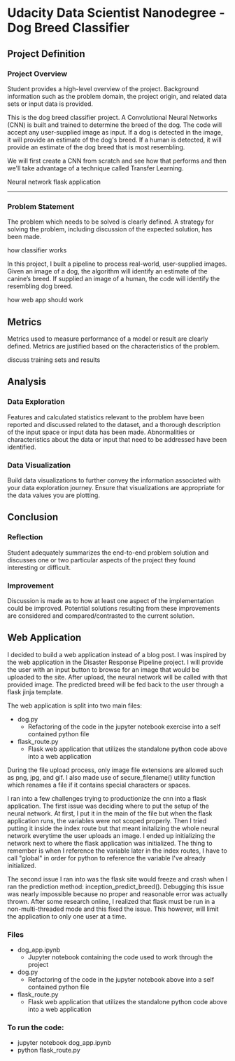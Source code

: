 # Udacity Data Scientist Nanodegree - Dog Breed Classifier

## Project Definition

### Project Overview
Student provides a high-level overview of the project. Background information such as the problem domain, the project origin, and related data sets or input data is provided.


This is the dog breed classifier project. A Convolutional Neural Networks (CNN) is built and trained to determine the breed of the dog. The code will accept any user-supplied image as input. If a dog is detected in the image, it will provide an estimate of the dog's breed. If a human is detected, it will provide an estimate of the dog breed that is most resembling. 

We will first create a CNN from scratch and see how that performs and then we'll take advantage of a technique called Transfer Learning.

Neural network
flask application



--------------------------------------

### Problem Statement
The problem which needs to be solved is clearly defined. A strategy for solving the problem, including discussion of the expected solution, has been made.

how classifier works

In this project, I built a pipeline to process real-world, user-supplied images. Given an image of a dog, the algorithm will identify an estimate of the canine’s breed. If supplied an image of a human, the code will identify the resembling dog breed.

how web app should work

## Metrics
Metrics used to measure performance of a model or result are clearly defined. Metrics are justified based on the characteristics of the problem.

discuss training sets and results

## Analysis

### Data Exploration
Features and calculated statistics relevant to the problem have been reported and discussed related to the dataset, and a thorough description of the input space or input data has been made. Abnormalities or characteristics about the data or input that need to be addressed have been identified.


### Data Visualization
Build data visualizations to further convey the information associated with your data exploration journey. Ensure that visualizations are appropriate for the data values you are plotting.


## Conclusion

### Reflection
Student adequately summarizes the end-to-end problem solution and discusses one or two particular aspects of the project they found interesting or difficult.

### Improvement
Discussion is made as to how at least one aspect of the implementation could be improved. Potential solutions resulting from these improvements are considered and compared/contrasted to the current solution.


## Web Application
I decided to build a web application instead of a blog post. I was inspired by the web application in the Disaster Response Pipeline project. I will provide the user with an input button to browse for an image that would be uploaded to the site. After upload, the neural network will be called with that provided image. The predicted breed will be fed back to the user through a flask jinja template.

The web application is split into two main files:
* dog.py
    * Refactoring of the code in the jupyter notebook exercise into a self contained python file
* flask_route.py
    * Flask web application that utilizes the standalone python code above into a web application

During the file upload process, only image file extensions are allowed such as png, jpg, and gif. I also made use of secure_filename() utility function which renames a file if it contains special characters or spaces.

I ran into a few challenges trying to productionize the cnn into a flask application. The first issue was deciding where to put the setup of the neural network. At first, I put it in the main of the file but when the flask application runs, the variables were not scoped properly. Then I tried putting it inside the index route but that meant initalizing the whole neural network everytime the user uploads an image. I ended up initializing the network next to where the flask application was initialized. The thing to remember is when I reference the variable later in the index routes, I have to call "global" in order for python to reference the variable I've already initialized.

The second issue I ran into was the flask site would freeze and crash when I ran the prediction method: inception_predict_breed(). Debugging this issue was nearly impossible because no proper and reasonable error was actually thrown. After some research online, I realized that flask must be run in a non-multi-threaded mode and this fixed the issue. This however, will limit the application to only one user at a time. 

### Files
* dog_app.ipynb
    * Jupyter notebook containing the code used to work through the project
* dog.py
    * Refactoring of the code in the jupyter notebook above into a self contained python file
* flask_route.py
    * Flask web application that utilizes the standalone python code above into a web application
    
### To run the code:
- jupyter notebook dog_app.ipynb
- python flask_route.py
